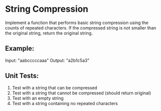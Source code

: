 # String Compression

Implement a function that performs basic string compression using the counts of repeated characters. If the compressed string is not smaller than the original string, return the original string.

## Example:

Input: "aabcccccaaa"
Output: "a2b1c5a3"

## Unit Tests:

1. Test with a string that can be compressed
2. Test with a string that cannot be compressed (should return original)
3. Test with an empty string
4. Test with a string containing no repeated characters
